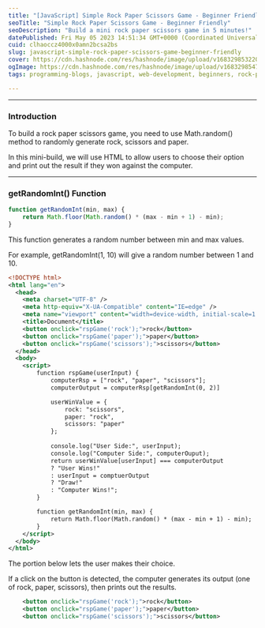 ```yaml
---
title: "[JavaScript] Simple Rock Paper Scissors Game - Beginner Friendly"
seoTitle: "Simple Rock Paper Scissors Game - Beginner Friendly"
seoDescription: "Build a mini rock paper scissors game in 5 minutes!"
datePublished: Fri May 05 2023 14:51:34 GMT+0000 (Coordinated Universal Time)
cuid: clhaoccz4000x0amn2bcsa2bs
slug: javascript-simple-rock-paper-scissors-game-beginner-friendly
cover: https://cdn.hashnode.com/res/hashnode/image/upload/v1683298532208/43c7200a-33fd-411b-8e6f-7b8a4ea8d031.png
ogImage: https://cdn.hashnode.com/res/hashnode/image/upload/v1683298547892/159faa94-ab3f-42d5-a834-6b684860bb85.png
tags: programming-blogs, javascript, web-development, beginners, rock-paper-scissors

---
```


---

### Introduction

To build a rock paper scissors game, you need to use Math.random() method to randomly generate rock, scissors and paper.

In this mini-build, we will use HTML to allow users to choose their option and print out the result if they won against the computer.

---

### getRandomInt() Function

```javascript
function getRandomInt(min, max) {
    return Math.floor(Math.random() * (max - min + 1) - min);
}
```

This function generates a random number between min and max values.

For example, getRandomInt(1, 10) will give a random number between 1 and 10.

```xml
<!DOCTYPE html>
<html lang="en">
  <head>
    <meta charset="UTF-8" />
    <meta http-equiv="X-UA-Compatible" content="IE=edge" />
    <meta name="viewport" content="width=device-width, initial-scale=1.0" />
    <title>Document</title>
    <button onclick="rspGame('rock');">rock</button>
    <button onclick="rspGame('paper');">paper</button>
    <button onclick="rspGame('scissors');">scissors</button>
  </head>
  <body>
    <script>
        function rspGame(userInput) {
            computerRsp = ["rock", "paper", "scissors"];
            computerOutput = computerRsp[getRandomInt(0, 2)]

            userWinValue = {
                rock: "scissors",
                paper: "rock",
                scissors: "paper"
            };
            
            console.log("User Side:", userInput);
            console.log("Computer Side:", computerOuput);
            return userWinValue[userInput] === computerOutput
            ? "User Wins!" 
            : userInput = comptuerOutput
            ? "Draw!"
            : "Computer Wins!";
        }

        function getRandomInt(min, max) {
            return Math.floor(Math.random() * (max - min + 1) - min);
        }
    </script>
  </body>
</html>
```

The portion below lets the user makes their choice.

If a click on the button is detected, the computer generates its output (one of rock, paper, scissors), then prints out the results.

```xml
    <button onclick="rspGame('rock');">rock</button>
    <button onclick="rspGame('paper');">paper</button>
    <button onclick="rspGame('scissors');">scissors</button>
```